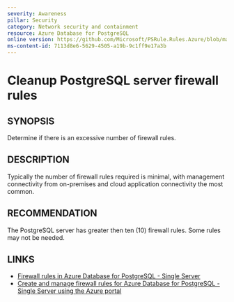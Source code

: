 ```yaml
---
severity: Awareness
pillar: Security
category: Network security and containment
resource: Azure Database for PostgreSQL
online version: https://github.com/Microsoft/PSRule.Rules.Azure/blob/main/docs/rules/en/Azure.PostgreSQL.FirewallRuleCount.md
ms-content-id: 7113d8e6-5629-4505-a19b-9c1ff9e17a3b
---
```


# Cleanup PostgreSQL server firewall rules

## SYNOPSIS

Determine if there is an excessive number of firewall rules.

## DESCRIPTION

Typically the number of firewall rules required is minimal, with management connectivity from on-premises and cloud application connectivity the most common.

## RECOMMENDATION

The PostgreSQL server has greater then ten (10) firewall rules.
Some rules may not be needed.

## LINKS

- [Firewall rules in Azure Database for PostgreSQL - Single Server](https://docs.microsoft.com/en-us/azure/postgresql/concepts-firewall-rules)
- [Create and manage firewall rules for Azure Database for PostgreSQL - Single Server using the Azure portal](https://docs.microsoft.com/azure/postgresql/howto-manage-firewall-using-portal)

